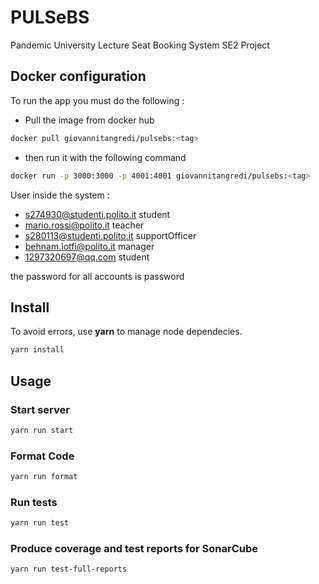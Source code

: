# PULSeBS

Pandemic University Lecture Seat Booking System SE2 Project

## Docker configuration

To run the app you must do the following :

- Pull the image from docker hub

```sh
docker pull giovannitangredi/pulsebs:<tag>
```

- then run it with the following command

```sh
docker run -p 3000:3000 -p 4001:4001 giovannitangredi/pulsebs:<tag>
```

User inside the system :

- s274930@studenti.polito.it student
- mario.rossi@polito.it teacher
- s280113@studenti.polito.it supportOfficer
- behnam.lotfi@polito.it manager
- 1297320697@qq.com student

the password for all accounts is password

## Install

To avoid errors, use **yarn** to manage node dependecies.

```sh
yarn install
```

## Usage

### Start server

```sh
yarn run start
```

### Format Code

```sh
yarn run format
```

### Run tests

```sh
yarn run test
```

### Produce coverage and test reports for SonarCube

```sh
yarn run test-full-reports
```
